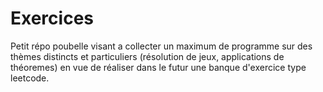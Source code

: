 # Exercices

Petit répo poubelle visant a collecter un maximum de programme sur des thèmes distincts et particuliers (résolution de jeux, applications de théoremes) en vue de réaliser dans le futur une banque d'exercice type leetcode.
